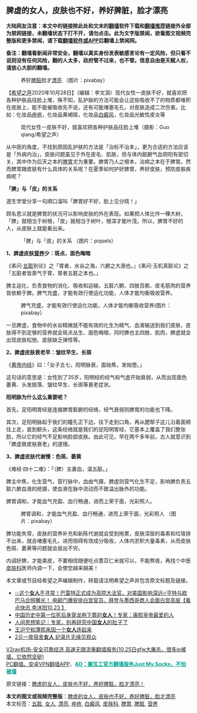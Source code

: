  <h2>脾虚的女人，皮肤也不好，养好脾脏，脸才漂亮</h2> <p class="notice"><b>大陆网友注意：本文中的链接除此处和文末的<a href="https://github.com/bannedbook/fanqiang" >翻墙</a>软件下载和<a href="https://github.com/killgcd/justmysocks/blob/master/README.md">翻墙推荐</a>链接外全部为禁网链接，未翻墙状态下打不开，请勿点击。此为文字版禁闻，欲看图文视频完整版和更多禁闻，请下载<a href="https://github.com/bannedbook/fanqiang">翻墙软件或APP</a>后翻墙上禁闻网。</p><p>备注：翻墙看新闻非常安全，翻墙以真实身份发表敏感言论有一定风险，但只看不说则没有任何风险，翻的人太多，政府管不过来，也不管。信息自由是天赋人权，请放心大胆的翻墙。</b></p>  <div class="entry"> <figure><figcaption>养好<a href="https://www.bannedbook.org/bnews/tag/%E8%84%BE%E8%84%8F/" class="st_tag internal_tag" rel="tag" title="标签 脾脏 下的日志">脾脏</a>脸才<a href="https://www.bannedbook.org/bnews/tag/%e6%bc%82%e4%ba%ae/" class="st_tag internal_tag" rel="tag" title="标签 漂亮 下的日志">漂亮</a>  （图片：pixabay）</figcaption></figure> <p>【<span class='wp_keywordlink_affiliate'><a href="https://www.soundofhope.org" title="希望之声" target="_blank">希望之声</a></span>2020年10月28日】（编辑：李文涵）现代女性一皮肤不好，就喜欢把各种护肤品往脸上堆，殊不知，乱护肤的方法可能会让这些吸收不了的物质都堆积在皮肤上，能不能被吸收先不说，还有可能堵塞毛孔，对皮肤造成二次伤害。比如：化妆品<a href="https://www.bannedbook.org/bnews/tag/%e7%97%a4%e7%96%ae/" class="st_tag internal_tag" rel="tag" title="标签 痤疮 下的日志">痤疮</a>，化妆品黄褐斑，化妆品<a href="https://www.bannedbook.org/bnews/tag/%e7%99%bd%e7%99%9c%e9%a3%8e/" class="st_tag internal_tag" rel="tag" title="标签 白癜风 下的日志">白癜风</a>，化妆品光敏性皮炎等</p> <figure><figcaption>现代女性一皮肤不好，就喜欢把各种护肤品往脸上堆（摄影：Guo qiang/希望之声）</figcaption></figure> <p>从中医的角度，不找到原因乱护肤的方法是「治标不治本」，更为合适的方法应该是「外病内治」，皮肤问题虽见于外在皮毛、肌肤，但与体内脏腑气血阴阳有密切关，其中作为后天之本的<a href="https://www.bannedbook.org/bnews/tag/%E8%84%BE%E8%83%83/" class="st_tag internal_tag" rel="tag" title="标签 脾胃 下的日志">脾胃</a>尤为重要。脾胃乃人之根本，治病之本在于脾胃。然而脾胃跟皮肤有什么具体的关系呢？在夏季如何护好脾胃，养好皮肤，预防皮肤疾病呢？</p> <p><strong>「脾」与「皮」的关系</strong></p> <p>道生学堂分享一句顺口溜叫「脾胃好不好，脸上见分晓！」</p> <p>顾名思义就是脾胃的状况可以影响皮肤的外在表现。如果把人体比作一棵大树，「脾」就相当于树根，「皮」就相当于树叶，根深才能叶茂。所以，脾胃不好的人，从皮肤上就能看出来。</p>  <figure><figcaption>「脾」与「皮」的关系  （图片：piqsels）</figcaption></figure> <p><strong>1、脾虚皮肤<a href="https://www.bannedbook.org/bnews/tag/%E8%90%A5%E5%85%BB/" class="st_tag internal_tag" rel="tag" title="标签 营养 下的日志">营养</a>少：斑点、面色晦暗</strong></p> <p>《素问·<a href="https://www.bannedbook.org/bnews/tag/%e4%ba%94%e8%84%8f/" class="st_tag internal_tag" rel="tag" title="标签 五脏 下的日志">五脏</a>别论》之「胃者，水谷之海，六腑之大源也。」《素问·玉机真脏论》之「五脏者皆禀气于胃，胃者五脏之本也。」</p> <p>脾主运化，负责食物的消化、吸收和运输，五脏六腑、四肢百骸、皮毛筋肉的营养皆依赖于脾。脾气充盛，才能有效行使运化功能，人体才能均衡吸收营养。</p> <figure><figcaption>脾气充盛，才能有效行使运化功能，人体才能均衡吸收营养(图片：pixabay）</figcaption></figure> <p>一旦脾虚，食物中的水谷精微就不能有效的化生为精气、血液输送到我们皮肤，皮肤得不到足够的营养就会斑点丛生、面色晦暗，同时脾也主四肢、肌肉，脾虚就会出现皮肤松弛、皮肤缺乏弹性等。</p> <p><strong>2、脾虚皮肤衰老早：皱纹早生、长斑</strong></p>  <p>《<span class='wp_keywordlink'><a href="https://www.bannedbook.org/forum24/topic3903.html" title="《黄帝内经》" target="_blank">黄帝内经</a></span>》曰：「女子五七，阳明脉衰，面始焦，发始堕。」</p> <p>这句话的意思是：女性到了35岁，阳明经的经气和气虚开始衰弱，从而出现面色萎黄、头发脱落、皱纹早生、长斑等衰老症状。</p> <p><strong>阳明脉为什么这么重要呢？</strong></p> <p>首先，足阳明胃经是连接脾胃脏腑的经络，经气衰弱则脾胃的功能也下降。</p> <p>其次，足阳明脉起于我们的瞳孔正下边，往下走到口角，再从腮帮子这儿沿着面颊往上走，直到额头，这条经络就是我们的足阳明胃经，它基本上覆盖了我们整张脸，所以它的经气不足影响脸部皮肤。由此可见，早在两千多年前，古人就意识到「脾虚致皮肤衰老」的道理。</p>  <p><strong>3、脾虚皮肤代谢慢：色斑、萎黄</strong></p> <p>《难经·四十二难》：「（脾）主裹血，温五脏。」</p> <p>脾主中焦，化生营气，营行脉中，血由气摄，脾虚则营气化生不足，影响脾负责五脏六腑血液的统摄，使血液在脉中流动而不致溢出脉外的功能。</p> <p>脾胃调和，才能血气充盈、血行畅通，进而上荣于面，光彩照人。</p> <figure><figcaption>脾胃调和，才能血气充盈、血行畅通，进而上荣于面，光彩照人 （图片：pixabay）</figcaption></figure> <p>脾功能失常，皮肤的营养补充和新陈代谢就会受到拖累，皮肤深层的毒素和垃圾排不出来，就会堵塞毛孔，进而阻碍有效成分吸收，人体内淤积大量毒素，从而皮肤色斑、萎黄等问题就会层出不穷。</p>  <p>内调好脾，才能美皮，不要相信随便吃点薏苡仁米就可以，不能熬夜，再找个中医<a href="https://www.bannedbook.org/bnews/tag/%e7%9a%ae%e8%82%a4%e7%a7%91/" class="st_tag internal_tag" rel="tag" title="标签 皮肤科 下的日志">皮肤科</a>医师内调一下，会使您越来越美！</p> <p>本文章或节目经希望之声编辑制作，转载请注明希望之声并包含原文标题及链接。</p> <ul class='op-related-articles' title='相关阅读'> <li><a href='https://www.bannedbook.org/bnews/bannedvideo/20201027/1421243.html' target='_blank'>💥这个<b>女人</b>不寻常！巴雷特正式成为高院大法官，对美国影响深远🔥亨特与欧巴马合照曝光！ 电邮门爆安排白宫官员、拜登与墨西哥商人会面白宫高层【看点快讯 李沐阳10.23 】</a></li> <li><a href='https://www.bannedbook.org/bnews/comments/20201027/1420716.html' target='_blank'>中国历史中第一位死后身穿龙袍下葬的<b>女人</b>！专家：康熙皇帝最爱的人</a></li> <li><a href='https://www.bannedbook.org/bnews/baitai/20201026/1420512.html' target='_blank'>人间思想笔记｜专家，别再研究中国<b>女人</b>的肚子了</a></li> <li><a href='https://www.bannedbook.org/bnews/bannedvideo/20201023/1419116.html' target='_blank'>王沪宁和薄熙来因一个<b>女人</b>连起来</a></li> <li><a href='https://www.bannedbook.org/bnews/comments/20201022/1418262.html' target='_blank'>2元一夜宿舍<b>女人</b> 纪录片无缘见观众</a></li> </ul> <p class="texttj"> <a href="https://www.bannedbook.org/forum23/topic22702.html" target="_blank">V2ray机场-安全可靠经济 高速无限流量翻墙服务(10.25日gfw大屠杀，很多ip被墙，它依然坚挺)</a><br/> <a href="https://github.com/bannedbook/fanqiang/wiki/%E7%A6%81%E9%97%BB%E7%BD%91%E5%AE%89%E5%8D%93%E7%BF%BB%E5%A2%99%E6%96%B0%E9%97%BBAPP" target="_blank">PC翻墙、安卓VPN翻墙APP</a>、<span onclick="window.open('https://github.com/killgcd/justmysocks/blob/master/README.md')" style="font-weight:bold;color:#00A191;cursor:pointer;text-decoration:underline;outline:none">AD：搬瓦工官方翻墙服务Just My Socks，不怕被墙</span></p><p>原文链接：<a class="src_link"  href="https://www.soundofhope.org/post/388879" target="_blank">脾虚的女人，皮肤也不好，养好脾脏，脸才漂亮！</a></p><a name='sharetosocial'></a>       <div><b>本文的图文或视频完整版</b>：<a href='https://www.bannedbook.org/bnews/comments/20201028/1421762.html'>脾虚的女人，皮肤也不好，养好脾脏，脸才漂亮</a></div>  </div><!--END ENTRY--> <div class="postfooter"> <div>本文标签：<a href="https://www.bannedbook.org/bnews/tag/%e4%ba%94%e8%84%8f/" rel="tag">五脏</a>, <a href="https://www.bannedbook.org/bnews/tag/%e5%a5%b3%e4%ba%ba/" rel="tag">女人</a>, <a href="https://www.bannedbook.org/bnews/tag/%e6%bc%82%e4%ba%ae/" rel="tag">漂亮</a>, <a href="https://www.bannedbook.org/bnews/tag/%e7%97%a4%e7%96%ae/" rel="tag">痤疮</a>, <a href="https://www.bannedbook.org/bnews/tag/%e7%99%bd%e7%99%9c%e9%a3%8e/" rel="tag">白癜风</a>, <a href="https://www.bannedbook.org/bnews/tag/%e7%9a%ae%e8%82%a4%e7%a7%91/" rel="tag">皮肤科</a>, <a href="https://www.bannedbook.org/bnews/tag/%E8%84%BE%E8%83%83/" rel="tag">脾胃</a>, <a href="https://www.bannedbook.org/bnews/tag/%E8%84%BE%E8%84%8F/" rel="tag">脾脏</a>, <a href="https://www.bannedbook.org/bnews/tag/%E8%90%A5%E5%85%BB/" rel="tag">营养</a></div>  </div><!--END POSTFOOTER--> 